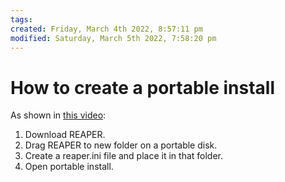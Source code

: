 ```yaml
---
tags: 
created: Friday, March 4th 2022, 8:57:11 pm
modified: Saturday, March 5th 2022, 7:58:20 pm
---
```


# How to create a portable install
As shown in [this video](https://www.youtube.com/watch?v=uz8w7lNtpOc):
1. Download REAPER.
2. Drag REAPER to new folder on a portable disk.
3. Create a reaper.ini file and place it in that folder.
4. Open portable install.